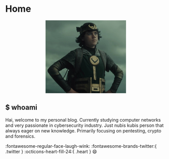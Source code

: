 # Home

<div style="text-align:center"> <img src="/images/avatar.png" alt="Your Image Description" width="50%"> </div>

## $ whoami

Hai, welcome to my personal blog. Currently studying computer networks and very passionate in cybersecurity industry. Just nubis kubis person that always eager on new knowledge. Primarily focusing on pentesting, crypto and forensics.


:fontawesome-regular-face-laugh-wink: :fontawesome-brands-twitter:{ .twitter } :octicons-heart-fill-24:{ .heart } :smile: